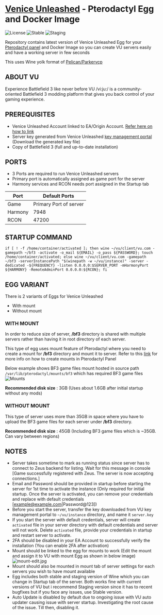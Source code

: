 # [Venice Unleashed](https://veniceunleashed.net/) - Pterodactyl Egg and Docker Image

![License](https://img.shields.io/github/license/itsmemac/VU-Pterodactyl?style=plastic/badge.svg) ![Stable](https://github.com/itsmemac/VU-Pterodactyl/actions/workflows/stable.yml/badge.svg) ![Staging](https://github.com/itsmemac/VU-Pterodactyl/actions/workflows/staging.yml/badge.svg)

Repository contains latest version of Venice Unleashed Egg for your [Pterodactyl panel](https://pterodactyl.io/) and Docker Image so you can create VU servers easily and have a working server in few seconds

This uses Wine yolk format of [Pelican/Parkervcp](https://github.com/pelican-eggs/yolks/tree/master/wine)

## ABOUT VU
Experience Battlefield 3 like never before
VU /vi:ju:/ is a community-oriented Battlefield 3 modding platform that gives you back control of your gaming experience.

## PREREQUISITES
 - Venice Unleashed Account linked to EA/Origin Account. [Refer here on how to link](https://docs.veniceunleashed.net/general/playing/#creating-an-account-and-linking-your-origin-account)
 - Server key generated from Venice Unleashed [key management portal](https://veniceunleashed.net/keys) (Download the generated key file)
 - Copy of Battlefield 3 (full and up-to-date installation)

## PORTS

 - 3 Ports are required to run Venice Unleashed servers
 - Primary port is automatically assigned as game port for the server
 - Harmony services and RCON needs port assigned in the Startup tab

|  Port   |      Default Ports      |
|---------|-------------------------|
|  Game   |  Primary Port of server |
| Harmony |           7948          |
|  RCON   |          47200          |

## STARTUP COMMAND

    if [ ! -f /home/container/activated ]; then wine ~/vu/client/vu.com -gamepath ~/bf3 -activate -o_mail ${EMAIL} -o_pass ${PASSWORD}; touch /home/container/activated; else wine ~/vu/client/vu.com -gamepath ~/bf3 -serverInstancePath "$(winepath -w ~/vu/instance)" -server -dedicated -${FREQUENCY} -listen 0.0.0.0:$SERVER_PORT -mHarmonyPort ${HARMONY} -RemoteAdminPort 0.0.0.0:${RCON}; fi    

## EGG VARIANT

There is 2 variants of Eggs for Venice Unleashed
- With mount
- Without mount

### WITH MOUNT

In order to reduce size of server, **/bf3** directory is shared with multiple servers rather than having it in root directory of each server.

This type of egg uses mount feature of Pterodactyl where you need to create a mount for **/bf3** directory and mount it to server.
Refer to this [link](https://pterodox.com/guides/mounts.html)  for more info on how to create mounts in Pterodactyl Panel

Below example shows BF3 game files mount hosted in source path `/var/lib/pterodactyl/mounts/bf3` which has required BF3 game files
![Mounts](https://i.postimg.cc/mgrmVL5t/image.png)

**Recommended disk size** : 3GB (Uses about 1.6GB after initial startup without any mods)

### WITHOUT MOUNT

This type of server uses more than 35GB in space where you have to upload the BF3 game files for each server under **/bf3** directory.

**Recommended disk size** : 45GB (Including BF3 game files which is ~35GB. Can vary between regions)

## NOTES

- Server takes sometime to mark as running status since server has to connect to Zeus backend for listing. Wait for this message in console [Game successfully registered with Zeus. The server is now accepting connections.]
- Email and Password should be provided in startup before starting the server for 1st time to activate the instance (Only required for initial startup. Once the server is activated, you can remove your credentials and replace with default credentials [example@example.com|Password@123])
- Before you start the server, transfer the key downloaded from VU key management portal to `~/vu/instance` directory, and name it `server.key`
- If you start the server with default credentials, server will create `activated` file in your server directory with default credentials and server will not work. Delete `activated` file, provide your credentials in startup and restart server to activate.
- 2FA should be disabled in your EA Account to successfully verify the installation (You can enable 2FA after activation)
- Mount should be linked to the egg for mounts to work (Edit the mount and assign it to VU with mount Egg as shown in below image)
![mount-edit.jpg](https://i.postimg.cc/NfdQNwt5/mount-edit.jpg)
- Mount should also be mounted in mount tab of server settings for each servers you wish to have mount available
- Egg includes both stable and staging version of Wine which you can change in Startup tab of the server. Both works fine with current versions of VU but i recommend Staging version since it has to recent bugfixes but if you face any issues, use Stable version.
- Auto Update is disabled by default due to ongoing issue with VU auto updater causing issue with server startup. Investigating the root cause of the issue. Till then, disabling it.

